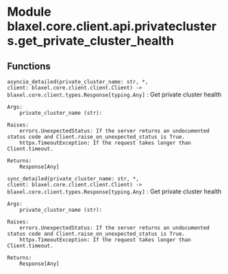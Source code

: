 Module blaxel.core.client.api.privateclusters.get_private_cluster_health
========================================================================

Functions
---------

`asyncio_detailed(private_cluster_name: str, *, client: blaxel.core.client.client.Client) ‑> blaxel.core.client.types.Response[typing.Any]`
:   Get private cluster health
    
    Args:
        private_cluster_name (str):
    
    Raises:
        errors.UnexpectedStatus: If the server returns an undocumented status code and Client.raise_on_unexpected_status is True.
        httpx.TimeoutException: If the request takes longer than Client.timeout.
    
    Returns:
        Response[Any]

`sync_detailed(private_cluster_name: str, *, client: blaxel.core.client.client.Client) ‑> blaxel.core.client.types.Response[typing.Any]`
:   Get private cluster health
    
    Args:
        private_cluster_name (str):
    
    Raises:
        errors.UnexpectedStatus: If the server returns an undocumented status code and Client.raise_on_unexpected_status is True.
        httpx.TimeoutException: If the request takes longer than Client.timeout.
    
    Returns:
        Response[Any]